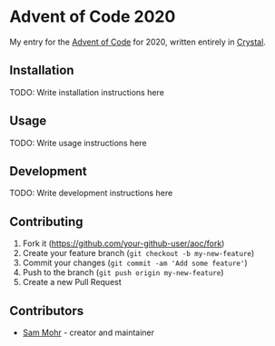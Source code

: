 # Advent of Code 2020

My entry for the [Advent of Code][aoc] for 2020, written entirely in [Crystal][crystal].


## Installation

TODO: Write installation instructions here


## Usage

TODO: Write usage instructions here


## Development

TODO: Write development instructions here


## Contributing

1. Fork it (<https://github.com/your-github-user/aoc/fork>)
2. Create your feature branch (`git checkout -b my-new-feature`)
3. Commit your changes (`git commit -am 'Add some feature'`)
4. Push to the branch (`git push origin my-new-feature`)
5. Create a new Pull Request


## Contributors

- [Sam Mohr](https://github.com/smores56) - creator and maintainer


[aoc]: https://adventofcode.com
[crystal]: https://crystal-lang.org
